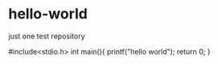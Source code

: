 # hello-world
just one test repository

#include<stdio.h>
int main(){
printf("hello world");
return 0;
}
